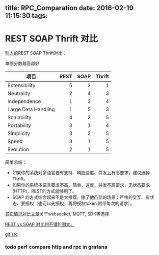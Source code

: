 title: RPC_Comparation
date: 2016-02-19 11:15:30
tags:
---
# REST SOAP Thrift 对比

[别人的][1]REST SOAP Thrift对比：

单项分数越高越好

| 项目        | REST   |  SOAP  | Thrift|
| --------   | -----:  | ----:  | ----:|
| Extensibility     | 5 |   3     | 1|
| Neutrality        |   2   |   4   | 3|
| Independence        |    1    |  3  | 4|
| Large Data Handling    | 1 |   5   | 3|
| Scalability        |   4   |   2   | 5|
| Portability        |    3    |  1  | 4|
| Simplicity     | 3 |   2     | 5|
| Speed        |   3   |   1   | 5|
| Evolution        |    2    |  1  | 5|

简单总结：

  - 如果你的系统对多语言要有支持、响应速度、并发上有高要求，建议选择Thrift。
  - 如果你的系统多语言要求不高、简单、速度、并发不高要求，无状态要求(HTTP)，REST的方式就够用了。
  - SOAP 的方式综合起来不是太推荐。除了他凸显的场景：严格的交互、有状态、要授权（也可以先授权，再将授权token 附带每次的请求）。

[其它情况对比文章][2]关于websocket, MQTT, SDK等选择


[REST vs SOAP 对比的不错的图文。][3]

[git src][4]

### todo perf compare http and rpc in grafana 

  [1]: http://nordicapis.com/microservice-showdown-rest-vs-soap-vs-apache-thrift-and-why-it-matters/
  [2]: http://www.programmableweb.com/news/rest-losing-its-flair-rest-api-alternatives/analysis/2013/12/19
  [3]: http://nordicapis.com/rest-vs-soap-nordic-apis-infographic-comparison/
  [4]: https://github.com/no7dw/thrift-demo
